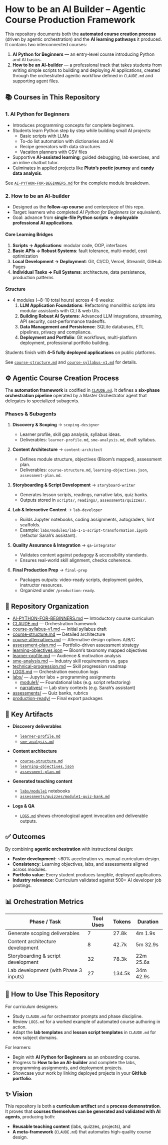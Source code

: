 # How to be an AI Builder – Agentic Course Production Framework

This repository documents both the **automated course creation process** (driven by agentic orchestration) and the **AI learning pathways** it produced. It contains two interconnected courses:

1. **AI Python for Beginners** — an entry-level course introducing Python and AI basics.  
2. **How to be an AI-builder** — a professional track that takes students from writing simple scripts to building and deploying AI applications, created through the orchestrated agentic workflow defined in `CLAUDE.md` and supporting agent files.

## 📚 Courses in This Repository

### 1. AI Python for Beginners
- Introduces programming concepts for complete beginners.  
- Students learn Python step by step while building small AI projects:
  - Basic scripts with LLMs  
  - To-do list automation with dictionaries and AI  
  - Recipe generators with data structures  
  - Vacation planners with CSV files  
- Supportive **AI-assisted learning**: guided debugging, lab exercises, and an inline chatbot tutor.  
- Culminates in applied projects like **Pluto’s poetic journey** and **candy data analysis**.

See [`AI-PYTHON-FOR-BEGINNERS.md`](./AI-PYTHON-FOR-BEGINNERS.md) for the complete module breakdown.

### 2. How to be an AI-builder
- Designed as the **follow-up course** and centerpiece of this repo.  
- Target: learners who completed *AI Python for Beginners* (or equivalent).  
- Goal: advance from **single-file Python scripts → deployable professional AI applications**.  

#### Core Learning Bridges
1. **Scripts → Applications**: modular code, OOP, interfaces  
2. **Basic APIs → Robust Systems**: fault tolerance, multi-model, cost optimization  
3. **Local Development → Deployment**: Git, CI/CD, Vercel, Streamlit, GitHub Pages  
4. **Individual Tasks → Full Systems**: architecture, data persistence, production patterns  

#### Structure
- 4 modules (~8–10 total hours) across 4–6 weeks:
  1. **LLM Application Foundations**: Refactoring monolithic scripts into modular assistants with CLI & web UIs.  
  2. **Building Robust AI Systems**: Advanced LLM integrations, streaming, API security, cost-performance tradeoffs.  
  3. **Data Management and Persistence**: SQLite databases, ETL pipelines, privacy and compliance.  
  4. **Deployment and Portfolio**: Git workflows, multi-platform deployment, professional portfolio building.  

Students finish with **4–5 fully deployed applications** on public platforms.

See [`course-structure.md`](./course-structure.md) and [`course-syllabus-v1.md`](./course-syllabus-v1.md) for details.

## ⚙️ Agentic Course Creation Process

The **automation framework** is codified in [`CLAUDE.md`](./CLAUDE.md). It defines a **six-phase orchestration pipeline** operated by a Master Orchestrator agent that delegates to specialized subagents.

### Phases & Subagents
1. **Discovery & Scoping** → `scoping-designer`  
   - Learner profile, skill gap analysis, syllabus ideas.  
   - Deliverables: `learner-profile.md`, `sme-analysis.md`, draft syllabus.

2. **Content Architecture** → `content-architect`  
   - Defines module structure, objectives (Bloom’s mapped), assessment plan.  
   - Deliverables: `course-structure.md`, `learning-objectives.json`, `assessment-plan.md`.

3. **Storyboarding & Script Development** → `storyboard-writer`  
   - Generates lesson scripts, readings, narrative labs, quiz banks.  
   - Outputs stored in `scripts/`, `readings/`, `assessments/quizzes/`.

4. **Lab & Interactive Content** → `lab-developer`  
   - Builds Jupyter notebooks, coding assignments, autograders, hint scaffolds.  
   - Example: `labs/module1/lab-1-1-script-transformation.ipynb` (refactor Sarah’s assistant).  

5. **Quality Assurance & Integration** → `qa-integrator`  
   - Validates content against pedagogy & accessibility standards.  
   - Ensures real-world skill alignment, checks coherence.

6. **Final Production Prep** → `final-prep`  
   - Packages outputs: video-ready scripts, deployment guides, instructor resources.  
   - Organized under `/production-ready`.

## 📂 Repository Organization

- [AI-PYTHON-FOR-BEGINNERS.md](./AI-PYTHON-FOR-BEGINNERS.md) — Introductory course curriculum  
- [CLAUDE.md](./CLAUDE.md) — Orchestration framework  
- [course-syllabus-v1.md](./course-syllabus-v1.md) — Initial syllabus draft  
- [course-structure.md](./course-structure.md) — Detailed architecture  
- [course-alternatives.md](./course-alternatives.md) — Alternative design options A/B/C  
- [assessment-plan.md](./assessment-plan.md) — Portfolio-driven assessment strategy  
- [learning-objectives.json](./learning-objectives.json) — Bloom’s taxonomy mapped objectives  
- [learner-profile.md](./learner-profile.md) — Audience & motivation analysis  
- [sme-analysis.md](./sme-analysis.md) — Industry skill requirements vs. gaps  
- [technical-progression.md](./technical-progression.md) — Skill progression roadmap  
- [LOGS.md](./LOGS.md) — Orchestration execution logs  
- [labs/](./labs/) — Jupyter labs + programming assignments  
  - [module1/](./labs/module1/) — Foundational labs (e.g. script refactoring)  
  - [narratives/](./labs/narratives/) — Lab story contexts (e.g. Sarah’s assistant)  
- [assessments/](./assessments/) — Quiz banks, rubrics  
- [production-ready/](./production-ready/) — Final export packages  

## 🔎 Key Artifacts

- **Discovery deliverables**  
  - [`learner-profile.md`](./learner-profile.md)  
  - [`sme-analysis.md`](./sme-analysis.md)  

- **Content architecture**  
  - [`course-structure.md`](./course-structure.md)  
  - [`learning-objectives.json`](./learning-objectives.json)  
  - [`assessment-plan.md`](./assessment-plan.md)  

- **Generated teaching content**  
  - [`labs/module1`](./labs/module1) notebooks  
  - [`assessments/quizzes/module1-quiz-bank.md`](./assessments/quizzes/module1-quiz-bank.md)  

- **Logs & QA**  
  - [`LOGS.md`](./LOGS.md) shows chronological agent invocation and deliverable outputs.

## ✅ Outcomes

By combining **agentic orchestration** with instructional design:
- **Faster development**: ~80% acceleration vs. manual curriculum design.  
- **Consistency**: Learning objectives, labs, and assessments aligned across modules.  
- **Portfolio value**: Every student produces tangible, deployed applications.  
- **Industry relevance**: Curriculum validated against 500+ AI developer job postings.

## 📊 Orchestration Metrics

| Phase / Task                          | Tool Uses | Tokens   | Duration   |
|---------------------------------------|-----------|----------|------------|
| Generate scoping deliverables         | 7         | 27.8k    | 4m 1.9s    |
| Content architecture development      | 8         | 42.7k    | 5m 32.9s   |
| Storyboarding & script development    | 32        | 78.3k    | 22m 25.6s  |
| Lab development (with Phase 3 inputs) | 27        | 134.5k   | 34m 42.9s  |

## 🚀 How to Use This Repository

For curriculum designers:
- Study `CLAUDE.md` for orchestrator prompts and phase discipline.
- Review `LOGS.md` for a worked example of automated course authoring in action.
- Adapt the **lab templates** and **lesson script templates** in `CLAUDE.md` for new subject domains.

For learners:
- Begin with **AI Python for Beginners** as an onboarding course.  
- Progress to **How to be an AI-builder** and complete the labs, programming assignments, and deployment projects.  
- Showcase your work by linking deployed projects in your **GitHub portfolio**.

## ✨ Vision

This repository is both a **curriculum artifact** and a **process demonstration**.  
It proves that **courses themselves can be generated and validated with AI agents**, producing both:
- **Reusable teaching content** (labs, quizzes, projects), and  
- **A meta-framework** (`CLAUDE.md`) that automates high-quality course design.
